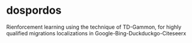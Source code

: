 # dospordos
Rienforcement learning using the technique of TD-Gammon, for highly qualified migrations localizations in Google-Bing-Duckduckgo-Citeseerx
